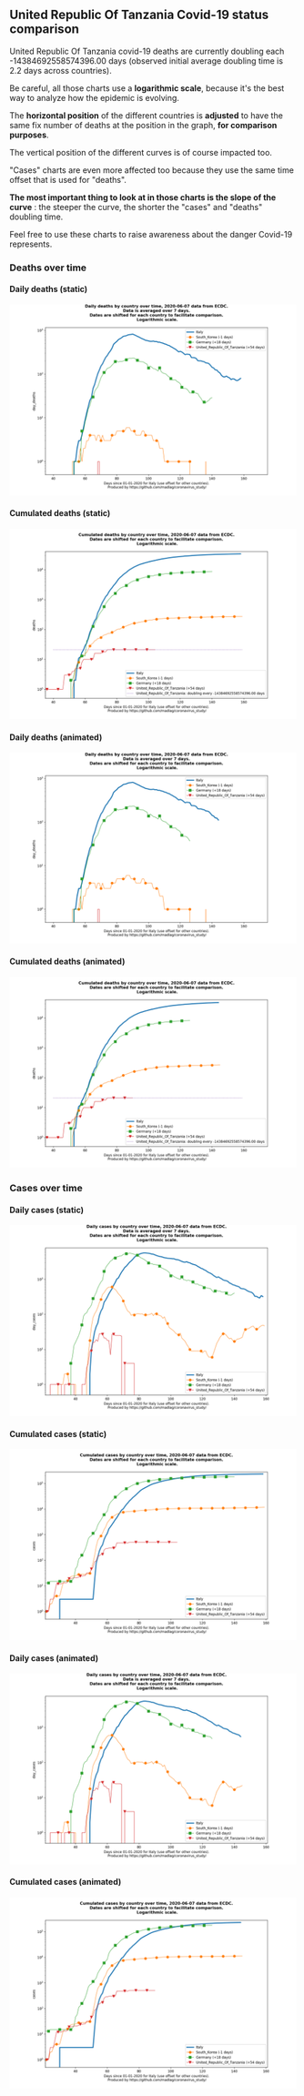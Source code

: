 ## United Republic Of Tanzania Covid-19 status comparison 

United Republic Of Tanzania covid-19 deaths are currently doubling each -14384692558574396.00 days (observed initial average doubling time is 2.2 days across countries).



Be careful, all those charts use a **logarithmic scale**, because it's the best way to analyze how the epidemic is evolving.
 
The **horizontal position** of the different countries is **adjusted** to have the same fix number of deaths at the position in the graph, **for comparison purposes**.

The vertical position of the different curves is of course impacted too.

"Cases" charts are even more affected too because they use the same time offset that is used for "deaths".

**The most important thing to look at in those charts is the slope of the curve** : the steeper the curve, the shorter the "cases" and "deaths" doubling time.

Feel free to use these charts to raise awareness about the danger Covid-19 represents. 


 
### Deaths over time
 
#### Daily deaths (static)
![United Republic Of Tanzania covid-19 daily deaths static chart](https://raw.githubusercontent.com/madlag/coronavirus_study/master/notebooks/graphs/2020-06-07/countries/United_Republic_Of_Tanzania/2020-06-07_United_Republic_Of_Tanzania_day_deaths.png "United Republic Of Tanzania covid-19 day_deaths static chart")   
 
#### Cumulated deaths (static)
![United Republic Of Tanzania covid-19 cumulated deaths static chart](https://raw.githubusercontent.com/madlag/coronavirus_study/master/notebooks/graphs/2020-06-07/countries/United_Republic_Of_Tanzania/2020-06-07_United_Republic_Of_Tanzania_deaths.png "United Republic Of Tanzania covid-19 deaths static chart")   
 
#### Daily deaths (animated)
![United Republic Of Tanzania covid-19 daily deaths animated chart](https://raw.githubusercontent.com/madlag/coronavirus_study/master/notebooks/graphs/2020-06-07/countries/United_Republic_Of_Tanzania/2020-06-07_United_Republic_Of_Tanzania_day_deaths.gif "United Republic Of Tanzania covid-19 day_deaths animated chart")   
 
#### Cumulated deaths (animated)
![United Republic Of Tanzania covid-19 cumulated deaths animated chart](https://raw.githubusercontent.com/madlag/coronavirus_study/master/notebooks/graphs/2020-06-07/countries/United_Republic_Of_Tanzania/2020-06-07_United_Republic_Of_Tanzania_deaths.gif "United Republic Of Tanzania covid-19 deaths animated chart")   

 
### Cases over time
 
#### Daily cases (static)
![United Republic Of Tanzania covid-19 daily cases static chart](https://raw.githubusercontent.com/madlag/coronavirus_study/master/notebooks/graphs/2020-06-07/countries/United_Republic_Of_Tanzania/2020-06-07_United_Republic_Of_Tanzania_day_cases.png "United Republic Of Tanzania covid-19 day_cases static chart")   
 
#### Cumulated cases (static)
![United Republic Of Tanzania covid-19 cumulated cases static chart](https://raw.githubusercontent.com/madlag/coronavirus_study/master/notebooks/graphs/2020-06-07/countries/United_Republic_Of_Tanzania/2020-06-07_United_Republic_Of_Tanzania_cases.png "United Republic Of Tanzania covid-19 cases static chart")   
 
#### Daily cases (animated)
![United Republic Of Tanzania covid-19 daily cases animated chart](https://raw.githubusercontent.com/madlag/coronavirus_study/master/notebooks/graphs/2020-06-07/countries/United_Republic_Of_Tanzania/2020-06-07_United_Republic_Of_Tanzania_day_cases.gif "United Republic Of Tanzania covid-19 day_cases animated chart")   
 
#### Cumulated cases (animated)
![United Republic Of Tanzania covid-19 cumulated cases animated chart](https://raw.githubusercontent.com/madlag/coronavirus_study/master/notebooks/graphs/2020-06-07/countries/United_Republic_Of_Tanzania/2020-06-07_United_Republic_Of_Tanzania_cases.gif "United Republic Of Tanzania covid-19 cases animated chart")   

